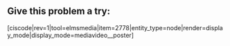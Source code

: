 ## Give this problem a try:




[ciscode|rev=1|tool=elmsmedia|item=2778|entity_type=node|render=display_mode|display_mode=mediavideo__poster]